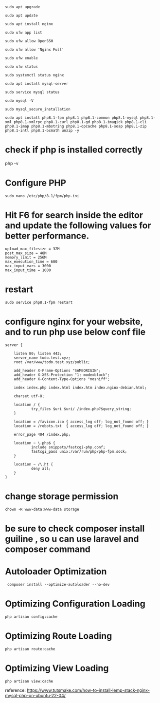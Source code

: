 ``` sudo apt upgrade ```

``` sudo apt update ```

``` sudo apt install nginx ```

``` sudo ufw app list ```

``` sudo ufw allow OpenSSH ```

``` sudo ufw allow 'Nginx Full' ```

``` sudo ufw enable ```

``` sudo ufw status ```

``` sudo systemctl status nginx ```

``` sudo apt install mysql-server ```

``` sudo service mysql status ```

``` sudo mysql -V ```

``` sudo mysql_secure_installation ```

~~~ 
sudo apt install php8.1-fpm php8.1 php8.1-common php8.1-mysql php8.1-xml php8.1-xmlrpc php8.1-curl php8.1-gd php8.1-imagick php8.1-cli php8.1-imap php8.1-mbstring php8.1-opcache php8.1-soap php8.1-zip php8.1-intl php8.1-bcmath unzip -y 
~~~
# check if php is installed correctly  
php -v
# Configure PHP
``` sudo nano /etc/php/8.1/fpm/php.ini ```
# Hit F6 for search inside the editor and update the following values for better performance.
``` 
upload_max_filesize = 32M 
post_max_size = 48M 
memory_limit = 256M 
max_execution_time = 600 
max_input_vars = 3000 
max_input_time = 1000 
```
# restart 
``` sudo service php8.1-fpm restart ```

#  configure nginx for your website, and to run php use below conf file 
~~~ 
server {

    listen 80; listen 443; 
    server_name todo.test.xyz;
    root /var/www/todo.test.xyz/public;

    add_header X-Frame-Options "SAMEORIGIN";
    add_header X-XSS-Protection "1; mode=block";
    add_header X-Content-Type-Options "nosniff";

    index index.php index.html index.htm index.nginx-debian.html;

    charset utf-8;

    location / {
            try_files $uri $uri/ /index.php?$query_string;
    }

    location = /favicon.ico { access_log off; log_not_found off; }
    location = /robots.txt  { access_log off; log_not_found off; }

    error_page 404 /index.php;

    location ~ \.php$ {
            include snippets/fastcgi-php.conf;
            fastcgi_pass unix:/var/run/php/php-fpm.sock;
    }

    location ~ /\.ht {
            deny all;
    }
}
~~~

# change storage permission
``` chown -R www-data:www-data storage ```

# be sure to check composer install guiline , so u can use laravel  and composer command
# Autoloader Optimization

~~~
 composer install --optimize-autoloader --no-dev 
~~~

# Optimizing Configuration Loading
~~~
php artisan config:cache
~~~

# Optimizing Route Loading
~~~
php artisan route:cache
~~~

# Optimizing View Loading

~~~
php artisan view:cache
~~~
reference:
https://www.tutsmake.com/how-to-install-lemp-stack-nginx-mysql-php-on-ubuntu-22-04/ 